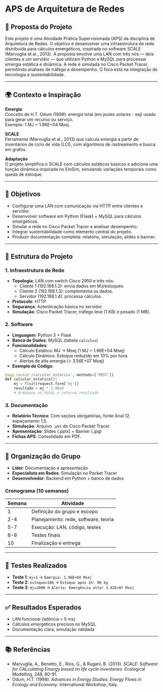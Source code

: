 # APS de Arquitetura de Redes

## 📌 Proposta do Projeto

Este projeto é uma Atividade Prática Supervisionada (APS) da disciplina de Arquitetura de Redes. O objetivo é desenvolver uma infraestrutura de rede distribuída para cálculos emergéticos, inspirada no software SCALE (Marvuglia et al., 2013). A proposta envolve uma LAN com três nós — dois clientes e um servidor — que utilizam Python e MySQL para processar emergia estática e dinâmica. A rede é simulada no Cisco Packet Tracer, permitindo análises de tráfego e desempenho. O foco está na integração de tecnologia e sustentabilidade.

---

## 🌍 Contexto e Inspiração

**Emergia**  
Conceito de H.T. Odum (1998): energia total (em joules solares - sej) usada para gerar um recurso ou serviço.  
Exemplo: 1 MJ = 1.96E+04 Msej.

**SCALE**  
Ferramenta (Marvuglia et al., 2013) que calcula emergia a partir de inventários de ciclo de vida (LCI), com algoritmos de rastreamento e busca em grafos.

**Adaptação**  
O projeto simplifica o SCALE com cálculos estáticos básicos e adiciona uma função dinâmica inspirada no EmSim, simulando variações temporais como queda de estoque.

---

## 🎯 Objetivos

- Configurar uma LAN com comunicação via HTTP entre clientes e servidor.
- Desenvolver software em Python (Flask) + MySQL para cálculos emergéticos.
- Simular a rede no Cisco Packet Tracer e analisar desempenho.
- Integrar sustentabilidade como elemento central do projeto.
- Produzir documentação completa: relatório, simulação, slides e banner.

---

## 🧱 Estrutura do Projeto

### 1. Infraestrutura de Rede

- **Topologia**: LAN com switch Cisco 2950 e três nós:
  - Cliente 1 (192.168.1.2): envia dados em MJ/estoques.
  - Cliente 2 (192.168.1.3): complementa os dados.
  - Servidor (192.168.1.4): processa cálculos.
- **Protocolo**: HTTP
- **Segurança**: Autenticação básica no servidor.
- **Simulação**: Cisco Packet Tracer, tráfego leve (1 KB) e pesado (1 MB).

### 2. Software

- **Linguagem**: Python 3 + Flask
- **Banco de Dados**: MySQL (tabela `calculos`)
- **Funcionalidades**:
  - Cálculo Estático: MJ → Msej (1 MJ = 1.96E+04 Msej)
  - Cálculo Dinâmico: Estoque reduzido em 10% por hora
  - Alertas de alta emergia (> 3.56E+07 Msej)
- **Exemplo de Código**:
```python
@app.route('/calcular_estatico', methods=['POST'])
def calcular_estatico():
    mj = float(request.form['mj'])
    resultado = mj * 1.96e4
    # Armazena no MySQL e retorna resultado
```

### 3. Documentação

- **Relatório Técnico**: Com seções obrigatórias, fonte Arial 12, espaçamento 1,5.
- **Simulação**: Arquivo `.pkt` do Cisco Packet Tracer.
- **Apresentação**: Slides (.pptx) + Banner (.jpg)
- **Fichas APS**: Consolidado em PDF.

---

## 👥 Organização do Grupo

- **Líder**: Documentação e apresentação
- **Especialista em Redes**: Simulação no Packet Tracer
- **Desenvolvedor**: Backend em Python + banco de dados

### Cronograma (10 semanas)

| Semana | Atividade |
|--------|-----------|
| 1      | Definição do grupo e escopo |
| 2-4    | Planejamento: rede, software, teoria |
| 5-7    | Execução: LAN, código, testes |
| 8-9    | Testes finais |
| 10     | Finalização e entrega |

---

## 🧪 Testes Realizados

- **Teste 1**: `mj=1` → `Emergia: 1.96E+04 Msej`
- **Teste 2**: `estoque=100` → `Estoque após 1h: 90 kg`
- **Teste 3**: `mj=2000` → `Alerta: Emergência alta! 3.92E+07 Msej`

---

## ✅ Resultados Esperados

- LAN funcional (latência < 5 ms)
- Cálculos emergéticos precisos no MySQL
- Documentação clara, simulação validada

---

## 📚 Referências

- Marvuglia, A., Benetto, E., Rios, G., & Rugani, B. (2013). *SCALE: Software for CALculating Emergy based on life cycle inventories.* Ecological Modelling, 248, 80-91.
- Odum, H.T. (1998). *Advances in Energy Studies: Energy Flows in Ecology and Economy*. International Workshop, Italy.
